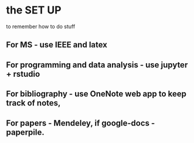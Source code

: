 # the SET UP
to remember how to do stuff

## For MS - use IEEE and latex
## For programming and data analysis - use jupyter + rstudio
## For bibliography - use OneNote web app to keep track of notes, 
## For papers - Mendeley, if google-docs - paperpile.
